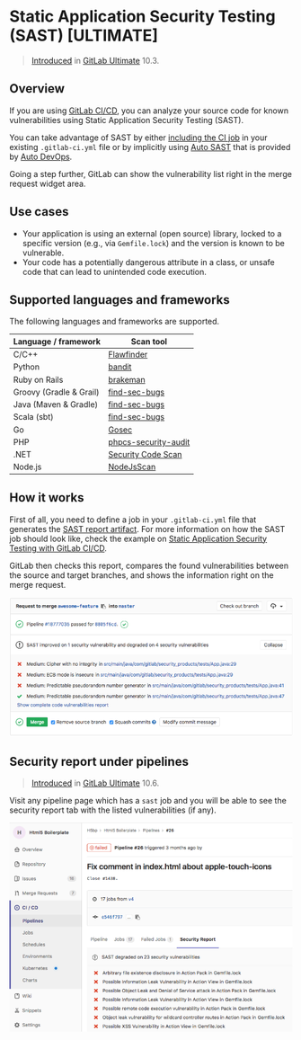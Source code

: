 # Static Application Security Testing (SAST) **[ULTIMATE]**

> [Introduced](https://gitlab.com/gitlab-org/gitlab-ee/issues/3775)
in [GitLab Ultimate](https://about.gitlab.com/pricing/) 10.3.

## Overview

If you are using [GitLab CI/CD](../../../ci/README.md), you can analyze your source code for known
vulnerabilities using Static Application Security Testing (SAST).

You can take advantage of SAST by either [including the CI job](../../../ci/examples/sast.md) in
your existing `.gitlab-ci.yml` file or by implicitly using
[Auto SAST](../../../topics/autodevops/index.md#auto-sast-ultimate)
that is provided by [Auto DevOps](../../../topics/autodevops/index.md).

Going a step further, GitLab can show the vulnerability list right in the merge
request widget area.

## Use cases

- Your application is using an external (open source) library, locked to a
  specific version (e.g., via `Gemfile.lock`) and the version is known to be
  vulnerable.
- Your code has a potentially dangerous attribute in a class, or unsafe code
  that can lead to unintended code execution.

## Supported languages and frameworks

The following languages and frameworks are supported.

| Language / framework  | Scan tool                                                                              |
|-----------------------|----------------------------------------------------------------------------------------|
| C/C++                 | [Flawfinder](https://www.dwheeler.com/flawfinder/)                                     |
| Python                | [bandit](https://github.com/PyCQA/bandit)                                              |
| Ruby on Rails         | [brakeman](https://brakemanscanner.org)                                                |
| Groovy (Gradle & Grail) | [find-sec-bugs](https://find-sec-bugs.github.io/)                                      |
| Java (Maven & Gradle) | [find-sec-bugs](https://find-sec-bugs.github.io/)                                      |
| Scala (sbt)           | [find-sec-bugs](https://find-sec-bugs.github.io/)                                      |
| Go                    | [Gosec](https://github.com/securego/gosec)                                             |
| PHP                   | [phpcs-security-audit](https://github.com/FloeDesignTechnologies/phpcs-security-audit) |
| .NET                  | [Security Code Scan](https://security-code-scan.github.io)                             |
| Node.js               | [NodeJsScan](https://github.com/ajinabraham/NodeJsScan)                                |

## How it works

First of all, you need to define a job in your `.gitlab-ci.yml` file that generates the
[SAST report artifact](../../../ci/yaml/README.md#artifactsreportssast).
For more information on how the SAST job should look like, check the
example on [Static Application Security Testing with GitLab CI/CD](../../../ci/examples/sast.md).

GitLab then checks this report, compares the found vulnerabilities between the source and target
branches, and shows the information right on the merge request.

![SAST Widget](img/sast.png)

## Security report under pipelines

> [Introduced](https://gitlab.com/gitlab-org/gitlab-ee/issues/3776)
in [GitLab Ultimate](https://about.gitlab.com/pricing) 10.6.

Visit any pipeline page which has a `sast` job and you will be able to see
the security report tab with the listed vulnerabilities (if any).

![Security Report](img/security_report.png)
